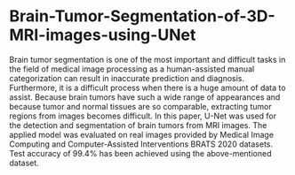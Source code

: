 # Brain-Tumor-Segmentation-of-3D-MRI-images-using-UNet
Brain tumor segmentation is one of the most important and difficult tasks in the field of medical image processing as a human-assisted manual categorization can result in inaccurate prediction and diagnosis. Furthermore, it is a difficult process when there is a huge amount of data to assist. Because brain tumors have such a wide range of appearances and because tumor and normal tissues are so comparable, extracting tumor regions from images becomes difficult. In this paper, U-Net was used for the detection and segmentation of brain tumors from MRI images. The applied model was evaluated on real images provided by Medical Image Computing and Computer-Assisted Interventions BRATS 2020 datasets. Test accuracy of 99.4% has been achieved using the above-mentioned dataset. 
